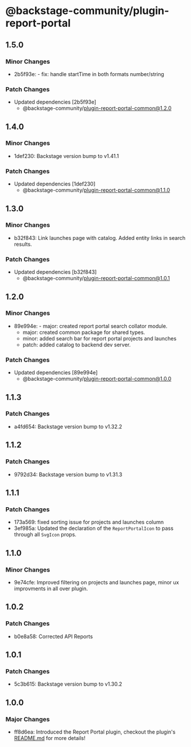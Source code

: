 # @backstage-community/plugin-report-portal

## 1.5.0

### Minor Changes

- 2b5f93e: - fix: handle startTime in both formats number/string

### Patch Changes

- Updated dependencies [2b5f93e]
  - @backstage-community/plugin-report-portal-common@1.2.0

## 1.4.0

### Minor Changes

- 1def230: Backstage version bump to v1.41.1

### Patch Changes

- Updated dependencies [1def230]
  - @backstage-community/plugin-report-portal-common@1.1.0

## 1.3.0

### Minor Changes

- b32f843: Link launches page with catalog.
  Added entity links in search results.

### Patch Changes

- Updated dependencies [b32f843]
  - @backstage-community/plugin-report-portal-common@1.0.1

## 1.2.0

### Minor Changes

- 89e994e: - major: created report portal search collator module.
  - major: created common package for shared types.
  - minor: added search bar for report portal projects and launches
  - patch: added catalog to backend dev server.

### Patch Changes

- Updated dependencies [89e994e]
  - @backstage-community/plugin-report-portal-common@1.0.0

## 1.1.3

### Patch Changes

- a4fd654: Backstage version bump to v1.32.2

## 1.1.2

### Patch Changes

- 9792d34: Backstage version bump to v1.31.3

## 1.1.1

### Patch Changes

- 173a569: fixed sorting issue for projects and launches column
- 3ef985a: Updated the declaration of the `ReportPortalIcon` to pass through all `SvgIcon` props.

## 1.1.0

### Minor Changes

- 9e74cfe: Improved filtering on projects and launches page, minor ux improvments in all over plugin.

## 1.0.2

### Patch Changes

- b0e8a58: Corrected API Reports

## 1.0.1

### Patch Changes

- 5c3b615: Backstage version bump to v1.30.2

## 1.0.0

### Major Changes

- ff8d6ea: Introduced the Report Portal plugin, checkout the plugin's [README.md](https://github.com/backstage/community-plugins/tree/main/workspaces/report-portal/plugins/report-portal) for more details!
